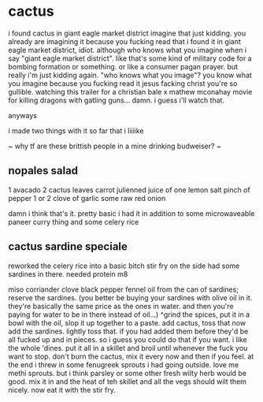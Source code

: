 # cactus 
i found cactus in giant eagle market district
imagine that
just kidding. you already are imagining it because you fucking read that i found it in giant eagle market district, idiot.
although who knows what you imagine when i say "giant eagle market district". like that's some kind of military code for a bombing formation or something. or like a consumer pagan prayer.
but really i'm just kidding again. "who knows what you image"? you know what you imagine because you fucking read it jesus facking christ you're so gullible.
watching this trailer for a christian bale x mathew mconahay movie for killing dragons with gatling guns... damn. i guess i'll watch that. 

anyways

i made two things with it so far that i liiiike

~ why tf are these brittish people in a mine drinking budweiser? ~

## nopales salad

1 avacado
2 cactus leaves
carrot julienned
juice of one lemon
salt
pinch of pepper
1 or 2 clove of garlic
some raw red onion

damn i think that's it.
pretty basic
i had it in addition to some microwaveable paneer curry thing
and some celery rice



## cactus sardine speciale

reworked the celery rice into a basic bitch stir fry 
on the side had some sardines in there. needed protein m8

miso
corriander
clove
black pepper
fennel
oil from the can of sardines; reserve the sardines. (you better be buying your sardines with olive oil in it. they're basically the same price as the ones in water. and then you're paying for water to be in there instead of oil...)
^grind the spices, put it in a bowl with the oil, slop it up together to a paste. 
add cactus, toss that
now add the sardines. lightly toss that. if you had added them before they'd be all fucked up and in pieces. so i guess you could do that if you want. i like the whole 'dines.
put it all in a skillet and broil until whenever the fuck you want to stop. 
don't burn the cactus, mix it every now and then if you feel.
at the end i threw in some fenugreek sprouts i had going outside. love me methi sprouts.
but i think parsley or some other fresh wilty herb would be good.
mix it in and the heat of teh skillet and all the vegs should wilt them nicely.
now eat it with the stir fry.